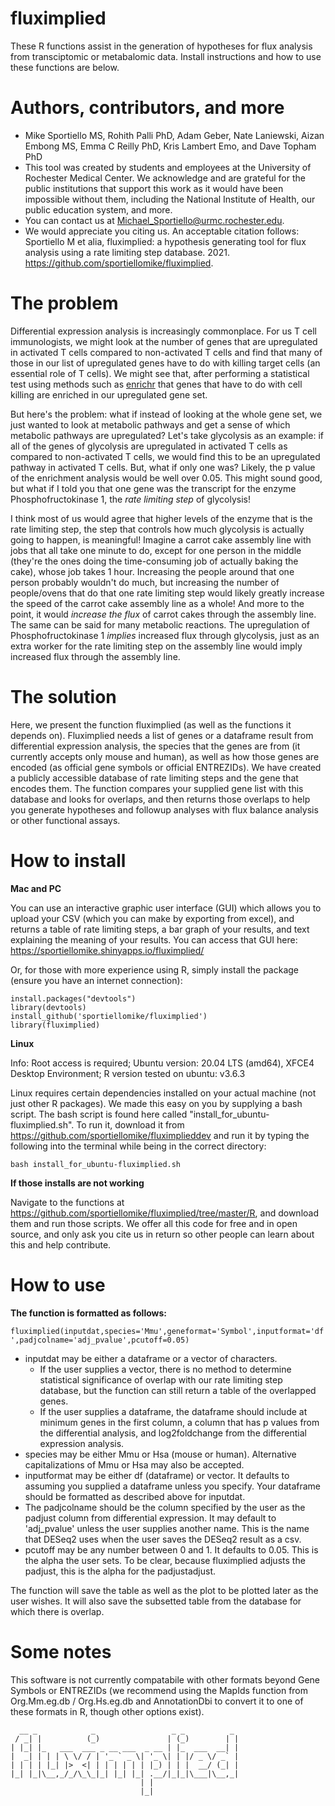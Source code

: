# fluximplied
These R functions assist in the generation of hypotheses for flux analysis from transciptomic or metabalomic data. Install instructions and how to use these functions are below.
# Authors, contributors, and more
* Mike Sportiello MS, Rohith Palli PhD, Adam Geber, Nate Laniewski, Aizan Embong MS, Emma C Reilly PhD, Kris Lambert Emo, and Dave Topham PhD
* This tool was created by students and employees at the University of Rochester Medical Center. We acknowledge and are grateful for the public institutions that support this work as it would have been impossible without them, including the National Institute of Health, our public education system, and more.
* You can contact us at Michael_Sportiello@urmc.rochester.edu.
* We would appreciate you citing us. An acceptable citation follows: Sportiello M et alia, fluximplied: a hypothesis generating tool for flux analysis using a rate limiting step database. 2021. https://github.com/sportiellomike/fluximplied.

# The problem
Differential expression analysis is increasingly commonplace. For us T cell immunologists, we might look at the number of genes that are upregulated in activated T cells compared to non-activated T cells and find that many of those in our list of upregulated genes have to do with killing target cells (an essential role of T cells). We might see that, after performing a statistical test using methods such as [enrichr](https://maayanlab.cloud/Enrichr/) that genes that have to do with cell killing are enriched in our upregulated gene set. 

But here's the problem: what if instead of looking at the whole gene set, we just wanted to look at metabolic pathways and get a sense of which metabolic pathways are upregulated? Let's take glycolysis as an example: if all of the genes of glycolysis are upregulated in activated T cells as compared to non-activated T cells, we would  find this to be an upregulated pathway in activated T cells. But, what if only one was? Likely, the p value of the enrichment analysis would be well over 0.05. This might sound good, but what if I told you that one gene was the transcript for the enzyme Phosphofructokinase 1, the _rate limiting step_ of glycolysis!

I think most of us would agree that higher levels of the enzyme that is the rate limiting step, the step that controls how much glycolysis is actually going to happen, is meaningful! Imagine a carrot cake assembly line with jobs that all take one minute to do, except for one person in the middle (they're the ones doing the time-consuming job of actually baking the cake), whose job takes 1 hour. Increasing the people around that one person probably wouldn't do much, but increasing the number of people/ovens that do that one rate limiting step would likely greatly increase the speed of the carrot cake assembly line as a whole! And more to the point, it would _increase the flux_ of carrot cakes through the assembly line. The same can be said for many metabolic reactions. The upregulation of Phosphofructokinase 1 _implies_ increased flux through glycolysis, just as an extra worker for the rate limiting step on the assembly line would imply increased flux through the assembly line.
# The solution
Here, we present the function fluximplied (as well as the functions it depends on). Fluximplied needs a list of genes or a dataframe result from differential expression analysis, the species that the genes are from (it currently accepts only mouse and human), as well as how those genes are encoded (as official gene symbols or official ENTREZIDs). We have created a publicly accessible database of rate limiting steps and the gene that encodes them. The function compares your supplied gene list with this database and looks for overlaps, and then returns those overlaps to help you generate hypotheses and followup analyses with flux balance analysis or other functional assays. 
# How to install

**Mac and PC**

You can use an interactive graphic user interface (GUI) which allows you to upload your CSV (which you can make by exporting from excel), and returns a table of rate limiting steps, a bar graph of your results, and text explaining the meaning of your results. You can access that GUI here: https://sportiellomike.shinyapps.io/fluximplied/

Or, for those with more experience using R, simply install the package (ensure you have an internet connection):

`install.packages("devtools")`\
`library(devtools)`\
`install_github('sportiellomike/fluximplied')`\
`library(fluximplied)`


**Linux**

Info: Root access is required; Ubuntu version: 20.04 LTS (amd64), XFCE4 Desktop Environment; R version tested on ubuntu: v3.6.3

Linux requires certain dependencies installed on your actual machine (not just other R packages). We made this easy on you by supplying a bash script. The bash script is found here called "install_for_ubuntu-fluximplied.sh". To run it, download it from https://github.com/sportiellomike/fluximplieddev and run it by typing the following into the terminal while being in the correct directory:

`bash install_for_ubuntu-fluximplied.sh`

**If those installs are not working**

Navigate to the functions at https://github.com/sportiellomike/fluximplied/tree/master/R, and download them and run those scripts. We offer all this code for free and in open source, and only ask you cite us in return so other people can learn about this and help contribute.

# How to use
**The function is formatted as follows:**

`fluximplied(inputdat,species='Mmu',geneformat='Symbol',inputformat='df',padjcolname='adj_pvalue',pcutoff=0.05)`
* inputdat may be either a dataframe or a vector of characters. 
  * If the user supplies a vector, there is no method to determine statistical significance of overlap with our rate limiting step database, but the function can still return a table of the overlapped genes. 
  * If the user supplies a dataframe, the dataframe should include at minimum genes in the first column, a column that has p values from the differential analysis, and log2foldchange from the differential expression analysis.
* species may be either Mmu or Hsa (mouse or human). Alternative capitalizations of Mmu or Hsa may also be accepted.
* inputformat may be either df (dataframe) or vector. It defaults to assuming you supplied a dataframe unless you specify. Your dataframe should be formatted as described above for inputdat.
* The padjcolname should be the column specified by the user as the padjust column from differential expression. It may default to 'adj_pvalue' unless the user supplies another name. This is the name that DESeq2 uses when the user saves the DESeq2 result as a csv.
* pcutoff may be any number between 0 and 1. It defaults to 0.05. This is the alpha the user sets. To be clear, because fluximplied adjusts the padjust, this is the alpha for the padjustadjust.

The function will save the table as well as the plot to be plotted later as the user wishes. It will also save the subsetted table from the database for which there is overlap.
# Some notes
This software is not currently compatabile with other formats beyond Gene Symbols or ENTREZIDs (we recommend using the MapIds function from Org.Mm.eg.db / Org.Hs.eg.db and AnnotationDbi to convert it to one of these formats in R, though other options exist).
<!-- language: lang-none -->
      __ _            _                 _ _          _ 
     / _| |          (_)               | (_)        | |
    | |_| |_   ___  ___ _ __ ___  _ __ | |_  ___  __| |
    |  _| | | | \ \/ / | '_ ` _ \| '_ \| | |/ _ \/ _` |
    | | | | |_| |>  <| | | | | | | |_) | | |  __/ (_| |
    |_| |_|\__,_/_/\_\_|_| |_| |_| .__/|_|_|\___|\__,_|
                                 | |                   
                                 |_|                   
